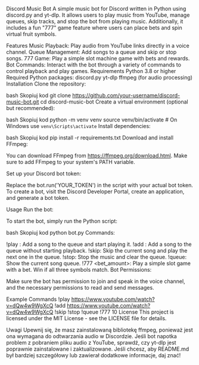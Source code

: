 Discord Music Bot
A simple music bot for Discord written in Python using discord.py and yt-dlp. It allows users to play music from YouTube, manage queues, skip tracks, and stop the bot from playing music. Additionally, it includes a fun "777" game feature where users can place bets and spin virtual fruit symbols.

Features
Music Playback: Play audio from YouTube links directly in a voice channel.
Queue Management: Add songs to a queue and skip or stop songs.
777 Game: Play a simple slot machine game with bets and rewards.
Bot Commands: Interact with the bot through a variety of commands to control playback and play games.
Requirements
Python 3.8 or higher
Required Python packages:
discord.py
yt-dlp
ffmpeg (for audio processing)
Installation
Clone the repository:

bash
Skopiuj kod
git clone https://github.com/your-username/discord-music-bot.git
cd discord-music-bot
Create a virtual environment (optional but recommended):

bash
Skopiuj kod
python -m venv venv
source venv/bin/activate  # On Windows use `venv\Scripts\activate`
Install dependencies:

bash
Skopiuj kod
pip install -r requirements.txt
Download and install FFmpeg:

You can download FFmpeg from https://ffmpeg.org/download.html. Make sure to add FFmpeg to your system's PATH variable.

Set up your Discord bot token:

Replace the bot.run('YOUR_TOKEN') in the script with your actual bot token. To create a bot, visit the Discord Developer Portal, create an application, and generate a bot token.

Usage
Run the bot:

To start the bot, simply run the Python script:

bash
Skopiuj kod
python bot.py
Commands:

!play <YouTube URL>: Add a song to the queue and start playing it.
!add <YouTube URL>: Add a song to the queue without starting playback.
!skip: Skip the current song and play the next one in the queue.
!stop: Stop the music and clear the queue.
!queue: Show the current song queue.
!777 <bet_amount>: Play a simple slot game with a bet. Win if all three symbols match.
Bot Permissions:

Make sure the bot has permission to join and speak in the voice channel, and the necessary permissions to read and send messages.

Example Commands
!play https://www.youtube.com/watch?v=dQw4w9WgXcQ
!add https://www.youtube.com/watch?v=dQw4w9WgXcQ
!skip
!stop
!queue
!777 10
License
This project is licensed under the MIT License - see the LICENSE file for details.

Uwagi
Upewnij się, że masz zainstalowaną bibliotekę ffmpeg, ponieważ jest ona wymagana do odtwarzania audio w Discordzie.
Jeśli bot napotka problem z pobraniem pliku audio z YouTube, sprawdź, czy yt-dlp jest poprawnie zainstalowane i zaktualizowane.
Jeśli chcesz, aby README.md był bardziej szczegółowy lub zawierał dodatkowe informacje, daj znać!
